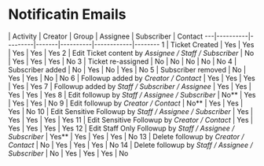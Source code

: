 # Notificatin Emails

   | Activity | Creator | Group | Assignee | Subscriber | Contact
---|----------|---------|-------|----------|------------|--------
 1 | Ticket Created | Yes | Yes | Yes | Yes | Yes
 2 | Edit Ticket content by *Assignee / Staff / Subscriber* | No | Yes | Yes | Yes | No
 3 | Ticket re-assigned  | No | No | No | No | No
 4 | Subscriber added | No | Yes | No | Yes | No
 5 | Subscriber removed | No | Yes | Yes | No | No
 6 | Followup added by *Creator / Contact* | Yes | Yes | Yes | Yes | Yes
 7 | Followup added by *Staff / Subscriber / Assignee* | Yes | Yes | Yes | Yes | Yes
 8 | Edit followup by *Staff / Assignee / Subscriber* | No** | Yes | Yes | Yes | No
 9 | Edit followup by *Creator / Contact* | No** | Yes | Yes | Yes | No
10 | Edit Sensitive Followup by *Staff / Assignee / Subscriber* | Yes | Yes | Yes | Yes | Yes
11 | Edit Sensitive Followup by *Creator / Contact* | Yes | Yes | Yes | Yes | Yes
12 | Edit Staff Only Followup by *Staff / Assignee / Subscriber* | Yes** | Yes | Yes | Yes | No
13 | Delete followup by *Creator / Contact* | No | Yes | Yes | Yes | No
14 | Delete followup by *Staff / Assignee / Subscriber* | No | Yes | Yes | Yes | No
